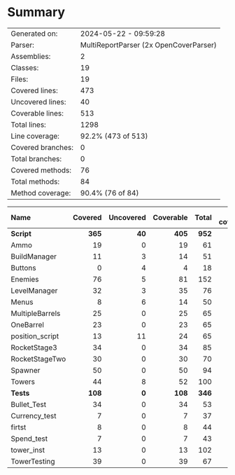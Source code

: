 ﻿# Summary
|||
|:---|:---|
| Generated on: | 2024-05-22 - 09:59:28 |
| Parser: | MultiReportParser (2x OpenCoverParser) |
| Assemblies: | 2 |
| Classes: | 19 |
| Files: | 19 |
| Covered lines: | 473 |
| Uncovered lines: | 40 |
| Coverable lines: | 513 |
| Total lines: | 1298 |
| Line coverage: | 92.2% (473 of 513) |
| Covered branches: | 0 |
| Total branches: | 0 |
| Covered methods: | 76 |
| Total methods: | 84 |
| Method coverage: | 90.4% (76 of 84) |

|**Name**|**Covered**|**Uncovered**|**Coverable**|**Total**|**Line coverage**|**Covered**|**Total**|**Branch coverage**|**Covered**|**Total**|**Method coverage**|
|:---|---:|---:|---:|---:|---:|---:|---:|---:|---:|---:|---:|
|**Script**|**365**|**40**|**405**|**952**|**90.1%**|**0**|**0**|****|**65**|**73**|**89%**|
|Ammo|19|0|19|61|100%|0|0||1|1|100%|
|BuildManager|11|3|14|51|78.5%|0|0||5|6|83.3%|
|Buttons|0|4|4|18|0%|0|0||0|2|0%|
|Enemies|76|5|81|152|93.8%|0|0||8|8|100%|
|LevelManager|32|3|35|76|91.4%|0|0||6|6|100%|
|Menus|8|6|14|50|57.1%|0|0||4|6|66.6%|
|MultipleBarrels|25|0|25|65|100%|0|0||4|4|100%|
|OneBarrel|23|0|23|65|100%|0|0||4|4|100%|
|position_script|13|11|24|65|54.1%|0|0||3|5|60%|
|RocketStage3|34|0|34|85|100%|0|0||3|3|100%|
|RocketStageTwo|30|0|30|70|100%|0|0||3|3|100%|
|Spawner|50|0|50|94|100%|0|0||10|10|100%|
|Towers|44|8|52|100|84.6%|0|0||14|15|93.3%|
|**Tests**|**108**|**0**|**108**|**346**|**100%**|**0**|**0**|****|**11**|**11**|**100%**|
|Bullet_Test|34|0|34|53|100%|0|0||2|2|100%|
|Currency_test|7|0|7|37|100%|0|0||1|1|100%|
|firtst|8|0|8|44|100%|0|0||1|1|100%|
|Spend_test|7|0|7|43|100%|0|0||1|1|100%|
|tower_inst|13|0|13|102|100%|0|0||1|1|100%|
|TowerTesting|39|0|39|67|100%|0|0||5|5|100%|
